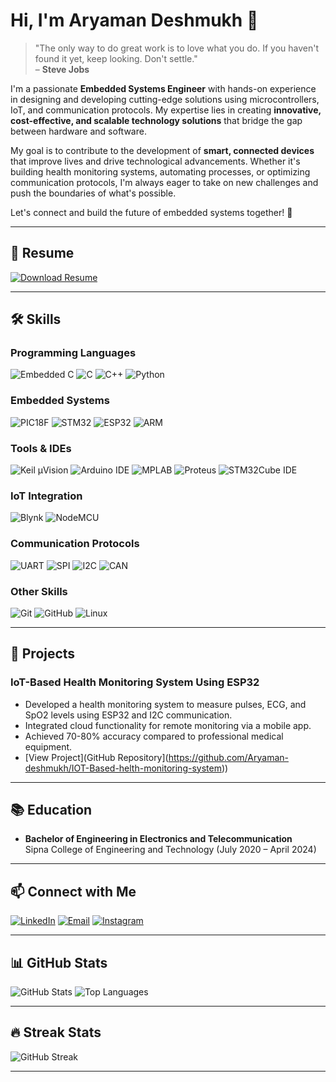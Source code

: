 # Hi, I'm Aryaman Deshmukh 👋

> "The only way to do great work is to love what you do. If you haven't found it yet, keep looking. Don't settle."  
> – **Steve Jobs**

I'm a passionate **Embedded Systems Engineer** with hands-on experience in designing and developing cutting-edge solutions using microcontrollers, IoT, and communication protocols. My expertise lies in creating **innovative, cost-effective, and scalable technology solutions** that bridge the gap between hardware and software.

My goal is to contribute to the development of **smart, connected devices** that improve lives and drive technological advancements. Whether it's building health monitoring systems, automating processes, or optimizing communication protocols, I'm always eager to take on new challenges and push the boundaries of what's possible.

Let's connect and build the future of embedded systems together! 🚀

---

## 📄 Resume
[![Download Resume](https://img.shields.io/badge/Download_Resume-4285F4?style=for-the-badge&logo=adobe-acrobat-reader&logoColor=white)](https://github.com/Aryaman-deshmukh/Aryaman-deshmukh/raw/main/ARYAMAN_Resume.pdf)

---

## 🛠️ Skills

### Programming Languages
![Embedded C](https://img.shields.io/badge/Embedded_C-00599C?style=for-the-badge&logo=c&logoColor=white)
![C](https://img.shields.io/badge/C-00599C?style=for-the-badge&logo=c&logoColor=white)
![C++](https://img.shields.io/badge/C++-00599C?style=for-the-badge&logo=c%2B%2B&logoColor=white)
![Python](https://img.shields.io/badge/Python-3776AB?style=for-the-badge&logo=python&logoColor=white)

### Embedded Systems
![PIC18F](https://img.shields.io/badge/PIC18F-007ACC?style=for-the-badge&logo=microchip&logoColor=white)
![STM32](https://img.shields.io/badge/STM32-03234B?style=for-the-badge&logo=stmicroelectronics&logoColor=white)
![ESP32](https://img.shields.io/badge/ESP32-E7352C?style=for-the-badge&logo=espressif&logoColor=white)
![ARM](https://img.shields.io/badge/ARM-0091BD?style=for-the-badge&logo=arm&logoColor=white)

### Tools & IDEs
![Keil µVision](https://img.shields.io/badge/Keil_µVision-007ACC?style=for-the-badge&logo=keil&logoColor=white)
![Arduino IDE](https://img.shields.io/badge/Arduino_IDE-00979D?style=for-the-badge&logo=arduino&logoColor=white)
![MPLAB](https://img.shields.io/badge/MPLAB-007ACC?style=for-the-badge&logo=microchip&logoColor=white)
![Proteus](https://img.shields.io/badge/Proteus-007ACC?style=for-the-badge&logo=proteus&logoColor=white)
![STM32Cube IDE](https://img.shields.io/badge/STM32Cube_IDE-03234B?style=for-the-badge&logo=stmicroelectronics&logoColor=white)

### IoT Integration
![Blynk](https://img.shields.io/badge/Blynk-00C7FD?style=for-the-badge&logo=blynk&logoColor=white)
![NodeMCU](https://img.shields.io/badge/NodeMCU-E7352C?style=for-the-badge&logo=nodemcu&logoColor=white)

### Communication Protocols
![UART](https://img.shields.io/badge/UART-007ACC?style=for-the-badge)
![SPI](https://img.shields.io/badge/SPI-007ACC?style=for-the-badge)
![I2C](https://img.shields.io/badge/I2C-007ACC?style=for-the-badge)
![CAN](https://img.shields.io/badge/CAN-007ACC?style=for-the-badge)

### Other Skills
![Git](https://img.shields.io/badge/Git-F05032?style=for-the-badge&logo=git&logoColor=white)
![GitHub](https://img.shields.io/badge/GitHub-181717?style=for-the-badge&logo=github&logoColor=white)
![Linux](https://img.shields.io/badge/Linux-FCC624?style=for-the-badge&logo=linux&logoColor=black)

---

## 🚀 Projects

### IoT-Based Health Monitoring System Using ESP32
- Developed a health monitoring system to measure pulses, ECG, and SpO2 levels using ESP32 and I2C communication.
- Integrated cloud functionality for remote monitoring via a mobile app.
- Achieved 70-80% accuracy compared to professional medical equipment.
- [View Project](GitHub Repository](https://github.com/Aryaman-deshmukh/IOT-Based-helth-monitoring-system))

---

## 📚 Education
- **Bachelor of Engineering in Electronics and Telecommunication**  
  Sipna College of Engineering and Technology (July 2020 – April 2024)

---

## 📫 Connect with Me
[![LinkedIn](https://img.shields.io/badge/LinkedIn-0A66C2?style=for-the-badge&logo=linkedin&logoColor=white)](https://www.linkedin.com/in/aryaman7deshmukh)
[![Email](https://img.shields.io/badge/Email-D14836?style=for-the-badge&logo=gmail&logoColor=white)](mailto:aryaman7deshmukh@gmail.com)
[![Instagram](https://img.shields.io/badge/Instagram-E4405F?style=for-the-badge&logo=instagram&logoColor=white)](https://www.instagram.com/aryaman_deshmukh/?hl=en)

---

## 📊 GitHub Stats
![GitHub Stats](https://github-readme-stats.vercel.app/api?username=Aryaman-deshmukh&show_icons=true&theme=radical)
![Top Languages](https://github-readme-stats.vercel.app/api/top-langs/?username=Aryaman-deshmukh&layout=compact&theme=radical)

---

## 🔥 Streak Stats
![GitHub Streak](https://streak-stats.demolab.com/?user=Aryaman-deshmukh&theme=radical)

---
